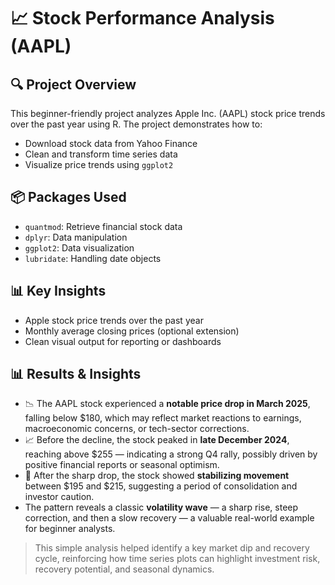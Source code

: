 # 📈 Stock Performance Analysis (AAPL)

## 🔍 Project Overview
This beginner-friendly project analyzes Apple Inc. (AAPL) stock price trends over the past year using R. The project demonstrates how to:
- Download stock data from Yahoo Finance
- Clean and transform time series data
- Visualize price trends using `ggplot2`

## 📦 Packages Used
- `quantmod`: Retrieve financial stock data
- `dplyr`: Data manipulation
- `ggplot2`: Data visualization
- `lubridate`: Handling date objects

## 📊 Key Insights
- Apple stock price trends over the past year
- Monthly average closing prices (optional extension)
- Clean visual output for reporting or dashboards

## 📊 Results & Insights

- 📉 The AAPL stock experienced a **notable price drop in March 2025**, falling below $180, which may reflect market reactions to earnings, macroeconomic concerns, or tech-sector corrections.
- 📈 Before the decline, the stock peaked in **late December 2024**, reaching above $255 — indicating a strong Q4 rally, possibly driven by positive financial reports or seasonal optimism.
- 🔄 After the sharp drop, the stock showed **stabilizing movement** between $195 and $215, suggesting a period of consolidation and investor caution.
- The pattern reveals a classic **volatility wave** — a sharp rise, steep correction, and then a slow recovery — a valuable real-world example for beginner analysts.

> This simple analysis helped identify a key market dip and recovery cycle, reinforcing how time series plots can highlight investment risk, recovery potential, and seasonal dynamics.


